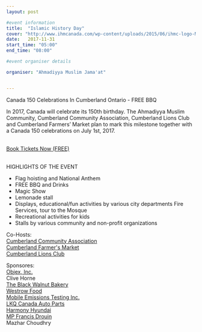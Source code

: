 ```yaml
---
layout: post

#event information
title:  "Islamic History Day"
cover: "http://www.ihmcanada.com/wp-content/uploads/2015/06/ihmc-logo-MAIN-white-leaf-blk-txt.png"
date:   2017-11-31
start_time: "05:00"
end_time: "08:00"

#event organiser details

organiser: "Ahmadiyya Muslim Jama'at"


---
```


Canada 150 Celebrations In Cumberland Ontario - FREE BBQ

In 2017, Canada will celebrate its 150th birthday. The Ahmadiyya Muslim Community, Cumberland Community Association, Cumberland Lions Club and Cumberland Farmers’ Market plan to mark this milestone together with a Canada 150 celebrations on July 1st, 2017. 

<br/>
<a href="https://www.eventbrite.ca/e/canada-150-celebrations-free-bbq-tickets-35153481008?aff=ehomesaved">Book Tickets Now (FREE)</a>
<br/><br/>

HIGHLIGHTS OF THE EVENT
- Flag hoisting and National Anthem
- FREE BBQ and Drinks
- Magic Show
- Lemonade stall
- Displays, educational/fun activities by various city departments Fire Services, tour to the Mosque
- Recreational activities for kids
- Stalls by various community and non-profit organizations

Co-Hosts:<br/>
<a href="http://www.cumberlandvillage.ca/en">Cumberland Community Association</a><br/>
<a href="http://cumberlandfarmersmarket.ca/">Cumberland Farmer's Market</a><br/>
<a href="https://www.facebook.com/cumberlandlions/">Cumberland Lions Club</a><br/>

Sponsores:<br/>
<a href="http://objex.ca">Objex, Inc.</a><br/>
Clive Horne<br/>
<a href="http://www.blackwalnutbakery.ca/">The Black Walnut Bakery</a><br/>
<a href="http://westrow.com/">Westrow Food</a><br/>
<a href="http://www.mobileemissionstesting.com/">Mobile Emissions Testing Inc.</a><br/>
<a href="https://www.lkqcorp.com">LKQ Canada Auto Parts</a><br/>
<a href="http://www.harmonyhyundai.com/">Harmony Hyundai</a><br/>
<a href="http://fdrouin.liberal.ca/">MP Francis Drouin</a><br/>
Mazhar Choudhry

